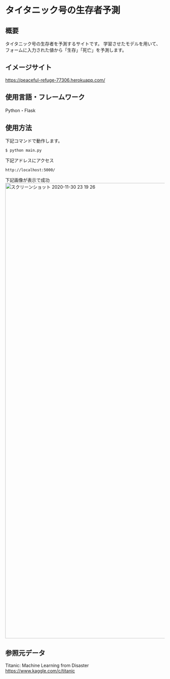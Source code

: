 # タイタニック号の生存者予測

## 概要

タイタニック号の生存者を予測するサイトです。
学習させたモデルを用いて、フォームに入力された値から「生存」「死亡」を予測します。

## イメージサイト

https://peaceful-refuge-77306.herokuapp.com/

## 使用言語・フレームワーク

Python・Flask

## 使用方法

下記コマンドで動作します。

```
$ python main.py
```

下記アドレスにアクセス

```
http://localhost:5000/
```

下記画像が表示で成功
<img width="1440" alt="スクリーンショット 2020-11-30 23 19 26" src="https://user-images.githubusercontent.com/52241287/100621815-77d29380-3363-11eb-86fe-6bc3242533f5.png">

## 参照元データ

Titanic: Machine Learning from Disaster  
https://www.kaggle.com/c/titanic
